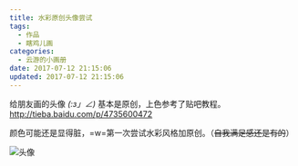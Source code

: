 ```yaml
---
title: 水彩原创头像尝试
tags:
  - 作品
  - 瞎鸡儿画
categories:
  - 云游的小画册
date: 2017-07-12 21:15:06
updated: 2017-07-12 21:15:06
---
```


给朋友画的头像 _(:з」∠)_
基本是原创，上色参考了贴吧教程。
http://tieba.baidu.com/p/4735600472

颜色可能还是显得脏，=w=第一次尝试水彩风格加原创。（<del>自我满足感还是有的</del>）

![头像](https://cdn.jsdelivr.net/gh/YunYouJun/cdn/img/draw/duo-water.jpg)